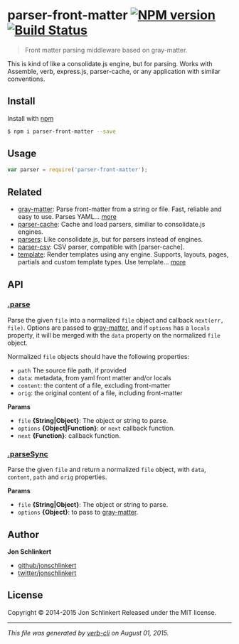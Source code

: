 # parser-front-matter [![NPM version](https://badge.fury.io/js/parser-front-matter.svg)](http://badge.fury.io/js/parser-front-matter)  [![Build Status](https://travis-ci.org/jonschlinkert/parser-front-matter.svg)](https://travis-ci.org/jonschlinkert/parser-front-matter)

> Front matter parsing middleware based on gray-matter.

This is kind of like a consolidate.js engine, but for parsing. Works with Assemble, verb, express.js, parser-cache, or any application with similar conventions.

## Install

Install with [npm](https://www.npmjs.com/)

```sh
$ npm i parser-front-matter --save
```

## Usage

```js
var parser = require('parser-front-matter');
```

## Related

* [gray-matter](https://github.com/jonschlinkert/gray-matter): Parse front-matter from a string or file. Fast, reliable and easy to use. Parses YAML… [more](https://github.com/jonschlinkert/gray-matter)
* [parser-cache](https://github.com/jonschlinkert/parser-cache): Cache and load parsers, similiar to consolidate.js engines.
* [parsers](https://github.com/jonschlinkert/parsers): Like consolidate.js, but for parsers instead of engines.
* [parser-csv](https://github.com/jonschlinkert/parser-csv): CSV parser, compatible with [parser-cache].
* [template](https://github.com/jonschlinkert/template): Render templates using any engine. Supports, layouts, pages, partials and custom template types. Use template… [more](https://github.com/jonschlinkert/template)

## API

### [.parse](index.js#L35)

Parse the given `file` into a normalized `file` object and callback `next(err, file)`. Options are passed to [gray-matter](https://github.com/jonschlinkert/gray-matter), and if `options` has a `locals` property, it will be merged with the `data` property on the normalized `file` object.

Normalized `file` objects should have the following properties:

* `path` The source file path, if provided
* `data`: metadata, from yaml front matter and/or locals
* `content`: the content of a file, excluding front-matter
* `orig`: the original content of a file, including front-matter

**Params**

* `file` **{String|Object}**: The object or string to parse.
* `options` **{Object|Function}**: or `next` callback function.
* `next` **{Function}**: callback function.

### [.parseSync](index.js#L69)

Parse the given `file` and return a normalized `file` object,
with `data`, `content`, `path` and `orig` properties.

**Params**

* `file` **{String|Object}**: The object or string to parse.
* `options` **{Object}**: to pass to [gray-matter](https://github.com/jonschlinkert/gray-matter).

## Author

**Jon Schlinkert**

+ [github/jonschlinkert](https://github.com/jonschlinkert)
+ [twitter/jonschlinkert](http://twitter.com/jonschlinkert)

## License

Copyright © 2014-2015 Jon Schlinkert
Released under the MIT license.

***

_This file was generated by [verb-cli](https://github.com/assemble/verb-cli) on August 01, 2015._